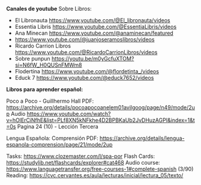 


**Canales de youtube**
Sobre Libros:

- El Libronauta https://www.youtube.com/@El_libronauta/videos
- Essentia Libris https://www.youtube.com/@EssentiaLibris/videos
- Ana Minecan https://www.youtube.com/@anaminecan/featured
- https://www.youtube.com/@juanjoseramoslibros/videos
- Ricardo Carrion Libros https://www.youtube.com/@RicardoCarrionLibros/videos
- Sobre punpun https://youtu.be/m0yGcfuXTOM?si=N6fW_H0QUSnFMWm8
- Flodertina https://www.youtube.com/@flordetinta_/videos
- Educk 7 https://www.youtube.com/@educk7652/videos

**Libros para aprender español:**


Poco a Poco - Guillhermo Hall 
PDF: https://archive.org/details/pocoapocoanelem01avilgoog/page/n49/mode/2up
Audio https://www.youtube.com/watch?v=hOlErCiNfhE&list=PLf8XN5kNFkhe4D2BPBKaUb2JvDHuzAGPI&index=1&t=0s
Pagina 24 (10) - Lección Tercera


Lengua Española: Comprensión 
PDF: https://archive.org/details/lengua-espanola-comprension/page/21/mode/2up


Tasks: https://www.clozemaster.com/l/spa-por
Flash Cards: https://studylib.net/flashcards/explorer#cat468
Audio course: https://www.languagetransfer.org/free-courses-1#complete-spanish (3/90)
Reading: https://cvc.cervantes.es/aula/lecturas/inicial/lectura_05/texto/
